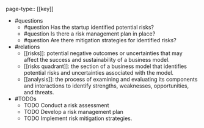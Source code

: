 page-type:: [[key]]
- #questions
	- #question Has the startup identified potential risks?
	- #question Is there a risk management plan in place?
	- #question Are there mitigation strategies for identified risks?
- #relations
	- [[risks]]: potential negative outcomes or uncertainties that may affect the success and sustainability of a business model.
	- [[risks quadrant]]: the section of a business model that identifies potential risks and uncertainties associated with the model.
	- [[analysis]]: the process of examining and evaluating its components and interactions to identify strengths, weaknesses, opportunities, and threats.
- #TODOs
	- TODO Conduct a risk assessment
	- TODO  Develop a risk management plan
	- TODO  Implement risk mitigation strategies.

